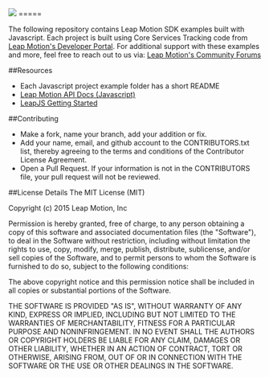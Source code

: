 <img src="https://di4564baj7skl.cloudfront.net/assets/leapjs/leapjs-logo-270-0cfcbb5fbc292c005453c6cb976a992b.png">
=====

The following repository contains Leap Motion SDK examples built with Javascript. Each project is built using Core Services Tracking code from [Leap Motion's Developer Portal](https://developer.leapmotion.com/downloads). For additional support with these examples and more, feel free to reach out to us via: [Leap Motion's Community Forums](https://community.leapmotion.com)  

##Resources
* Each Javascript project example folder has a short README
* [Leap Motion API Docs (Javascript)](https://developer.leapmotion.com/documentation/javascript/index.html)
* [LeapJS Getting Started](https://developer.leapmotion.com/leapjs/getting-started)

##Contributing
* Make a fork, name your branch, add your addition or fix.
* Add your name, email, and github account to the CONTRIBUTORS.txt list, thereby agreeing to the terms and conditions of the Contributor License Agreement.
* Open a Pull Request. If your information is not in the CONTRIBUTORS file, your pull request will not be reviewed.

##License Details
The MIT License (MIT)

Copyright (c) 2015 Leap Motion, Inc

Permission is hereby granted, free of charge, to any person obtaining a copy
of this software and associated documentation files (the "Software"), to deal
in the Software without restriction, including without limitation the rights
to use, copy, modify, merge, publish, distribute, sublicense, and/or sell
copies of the Software, and to permit persons to whom the Software is
furnished to do so, subject to the following conditions:

The above copyright notice and this permission notice shall be included in
all copies or substantial portions of the Software.

THE SOFTWARE IS PROVIDED "AS IS", WITHOUT WARRANTY OF ANY KIND, EXPRESS OR
IMPLIED, INCLUDING BUT NOT LIMITED TO THE WARRANTIES OF MERCHANTABILITY,
FITNESS FOR A PARTICULAR PURPOSE AND NONINFRINGEMENT. IN NO EVENT SHALL THE
AUTHORS OR COPYRIGHT HOLDERS BE LIABLE FOR ANY CLAIM, DAMAGES OR OTHER
LIABILITY, WHETHER IN AN ACTION OF CONTRACT, TORT OR OTHERWISE, ARISING FROM,
OUT OF OR IN CONNECTION WITH THE SOFTWARE OR THE USE OR OTHER DEALINGS IN
THE SOFTWARE.
